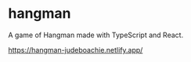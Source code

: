 # hangman
A game of Hangman made with TypeScript and React.

https://hangman-judeboachie.netlify.app/
